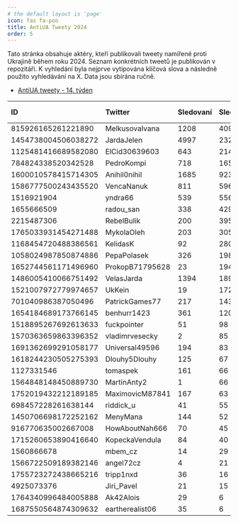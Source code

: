 ```yaml
---
# the default layout is 'page'
icon: fas fa-poo
title: AntiUA Tweety 2024
order: 5
---
```


Tato stránka obsahuje aktéry, kteří publikovali tweety namířené proti Ukrajině během roku 2024. Seznam konkrétních tweetů je publikován v repozitáři. K vyhledání byla nejprve vytipována klíčová slova a následně použito vyhledávání na X. Data jsou sbírána ručně.


-  [AntiUA tweety - 14. týden](https://github.com/jvetvicka/AntiUA-Tweets/blob/5da97f2f8df1650520d14213062ffc8de3cc165c/14-week.md)


| ID                  | Twitter         | Sledovaní | Sledujících | Datum připojení |
| :------------------ | :-------------- | :-------- | :---------- | :-------------- |
| 815926165261221890  | MelkusovaIvana  | 1208      | 4091        | 02.01.2017      |
| 1454738004506038272 | JardaJelen      | 4997      | 2329        | 31.10.2021      |
| 1125481416689582080 | ElCid30639603   | 643       | 2145        | 06.05.2019      |
| 784824338520342528  | PedroKompi      | 718       | 1655        | 08.10.2016      |
| 1600010578415714305 | Anihil0nihil    | 1685      | 923         | 06.12.2022      |
| 1586777500243435520 | VencaNanuk      | 811       | 596         | 30.10.2022      |
| 1516921904          | yndra66         | 539       | 556         | 14.06.2013      |
| 1655666509          | radou_san       | 338       | 429         | 08.08.2013      |
| 2215487306          | RebelBulik      | 200       | 395         | 26.11.2013      |
| 1765033931454271488 | MykolaOleh      | 203       | 305         | 05.03.2024      |
| 1168454720488386561 | KelidasK        | 92        | 280         | 02.09.2019      |
| 1058024987850874886 | PepaPolasek     | 326       | 198         | 01.11.2018      |
| 1652744561171496960 | ProkopB71795628 | 23        | 194         | 30.04.2023      |
| 1486005410066751492 | VelasJarda      | 1394      | 189         | 25.01.2022      |
| 1521007972779974657 | UkKein          | 19        | 172         | 02.05.2022      |
| 701040986387050496  | PatrickGames77  | 217       | 143         | 20.02.2016      |
| 1654184689173766145 | benhurr1423     | 361       | 120         | 04.05.2023      |
| 1518895267692613633 | fuckpointer     | 51        | 98          | 26.04.2022      |
| 1570363659863396352 | vladimrvesecky  | 2         | 85          | 15.09.2022      |
| 1691362699291058177 | Universal49596  | 194       | 83          | 15.08.2023      |
| 1618244230505275393 | Dlouhy5Dlouhy   | 125       | 67          | 25.01.2023      |
| 1127331546          | tomaspek        | 161       | 66          | 28.01.2013      |
| 1564848148450889730 | MartinAnty2     | 1         | 66          | 31.08.2022      |
| 1752019432212189185 | MaximovicM87841 | 167       | 63          | 29.01.2024      |
| 698457228261638144  | riddick_u       | 41        | 55          | 13.02.2016      |
| 1450706698172252162 | MenyMana        | 144       | 52          | 20.10.2021      |
| 916770635002667008  | HowAboutNah666  | 70        | 45          | 07.10.2017      |
| 1715260653890416640 | KopeckaVendula  | 84        | 40          | 20.10.2023      |
| 1560866678          | mbem_cz         | 14        | 29          | 01.07.2013      |
| 1566722509189382146 | angel72cz       | 4         | 21          | 05.09.2022      |
| 1755723272438665216 | tripp1nxd       | 36        | 16          | 08.02.2024      |
| 4925073376          | Jiri_Pavel      | 21        | 15          | 17.02.2016      |
| 1764340996484005888 | Ak42Alois       | 29        | 6           | 03.03.2024      |
| 1687550564874309632 | eartherealist06 | 35        | 6           | 04.08.2023      |
